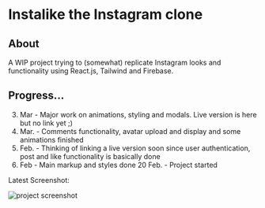 # Instalike the Instagram clone

## About

A WIP project trying to (somewhat) replicate Instagram looks and functionality using React.js, 
Tailwind and Firebase. 

## Progress...

3. Mar - Major work on animations, styling and modals. Live version is here but no link yet ;)
1. Mar. - Comments functionality, avatar upload and display and some animations finished
25. Feb. -  Thinking of linking a live version soon since user authentication, post and like functionality is basically done
22. Feb - Main markup and styles done 
20 Feb. - Project started

Latest Screenshot:

![project screenshot](https://i.ibb.co/j6VJBmq/isntacloness.jpg)
